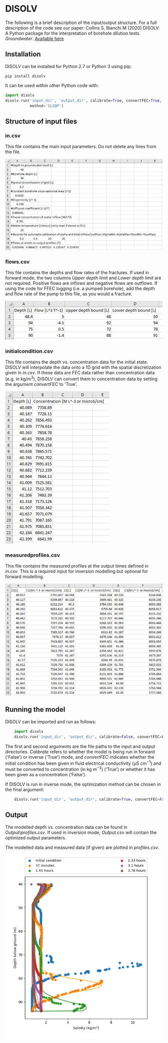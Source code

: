 # DISOLV

The following is a brief description of the input/output structure. For a full description of the code see our paper: Collins S, Bianchi M (2020) DISOLV: A Python package for the interpretation of borehole dilution tests. *Groundwater*. [Available here](https://ngwa.onlinelibrary.wiley.com/doi/abs/10.1111/gwat.12992)

## Installation

DISOLV can be installed for Python 2.7 or Python 3 using pip:

```
pip install disolv
```

It can be used within other Python code with:

```python
import disolv
disolv.run('input_dir', 'output_dir', calibrate=True, convertFEC=True,
           method='SLSQP')
```

## Structure of input files

### in.csv
This file contains the main input parameters. Do not delete any lines from the file.

![In file 1](/Images/incsv.PNG)

### flows.csv
This file contains the depths and flow rates of the fractures. If used in forward mode, the two columns *Upper depth limit* and *Lower depth limit* are not required. Positive flows are inflows and negative flows are outflows. If using the code for FFEC logging (i.e. a pumped borehole), add the depth and flow rate of the pump to this file, as you would a fracture.

![In file 2](/Images/flowscsv.PNG)

### initialcondition.csv
This file contains the depth vs. concentration data for the initial state. DISOLV will interpolate the data onto a 1D grid with the spatial discretization given in *in.csv*. If these data are FEC data rather than concentration data (e.g. in kg/m<sup>3</sup>), DISOLV can convert them to concentration data by setting the argument *convertFEC* to 'True'. 

![In file 3](/Images/incon.PNG)

### measuredprofiles.csv

This file contains the measured profiles at the output times defined in *in.csv*. This is a required input for inversion modelling but optional for forward modelling.

![In file 4](/Images/measured.PNG)

## Running the model

DISOLV can be imported and run as follows:

```python
    import disolv
    disolv.run('input_dir', 'output_dir', calibrate=False, convertFEC=False)
```   
    
The first and second arguments are the file paths to the input and output directories. *Calibrate* refers to whether the model is being run in forward ('False') or inverse ('True') mode, and *convertFEC* indicates whether the initial condition has been given in fluid electrical conductivity (μS cm<sup>−1</sup>) and must be converted to concentration (in kg m<sup>−3</sup>) (‘True’) or whether it has been given as a concentration (‘False’).

If DISOLV is run in inverse mode, the optimization method can be chosen in the final argument:

```python
    disolv.run('input_dir', 'output_dir', calibrate=True, convertFEC=False, method='SLSQP')
```
## Output

The modelled depth vs. concentration data can be found in *Output\profiles.csv*. If used in inversion mode, *Output.csv* will contain the optimized output parameters.

The modelled data and measured data (if given) are plotted in *profiles.csv*.

![In file 5](/Output/Berambadi.png)
